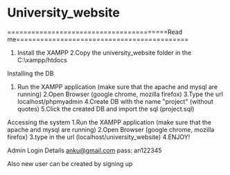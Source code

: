 # University_website

========================================Read me===========================================
1. Install the XAMPP
2.Copy the university_website folder in the C:\\xampp/htdocs


Installing the DB
1. Run the XAMPP application (make sure that the apache and mysql are running)
2.Open Browser (google chrome, mozilla firefox)
3.Type the url localhost/phpmyadmin
4.Create DB with the name "project" (without quotes) 
5.Click the created DB and import the sql (project.sql)

Accessing the system
1.Run the XAMPP application (make sure that the apache and mysql are running)
2.Open Browser (google chrome, mozilla firefox)
3.type in the url (localhost/university_website)
4.ENJOY!


Admin Login Details
anku@gmail.com
pass: an122345

Also new user can be created by signing up
